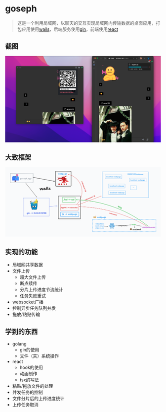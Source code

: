 # goseph

> 这是一个利用局域网，以聊天的交互实现局域网内传输数据的桌面应用，打包应用使用[wails](https://wails.io)，后端服务使用[gin](https://gin-gonic.com)，前端使用[react](https://react.dev)

## 截图

![goseph preview](./shortcut.png)

## 大致框架

![goseph introduce](./introduce.png)

## 实现的功能

+ 局域网共享数据
+ 文件上传
  + 超大文件上传
  + 断点续传
  + 分片上传进度节流统计
  + 任务失败重试
+ websocket广播
+ 控制异步任务队列并发
+ 拖放/粘贴传输

## 学到的东西

+ golang
  + gin的使用
  + 文件（夹）系统操作
+ react
  + hook的使用
  + 动画制作
  + tsx的写法
+ 粘贴/拖放文件的处理
+ 并发任务的控制
+ 文件分片后的上传进度统计
+ 上传任务取消
